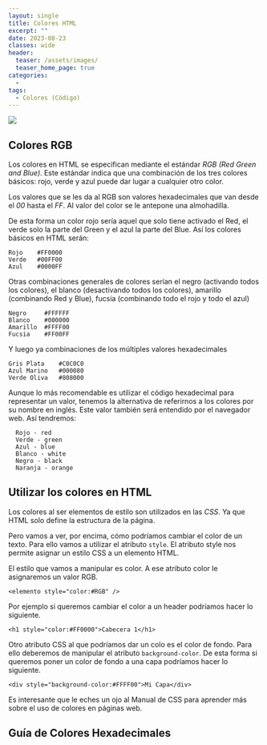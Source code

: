 ```yaml
---
layout: single
title: Colores HTML
excerpt: ""
date: 2023-08-23
classes: wide
header:
  teaser: /assets/images/
  teaser_home_page: true
categories:
  - 
tags:
  - Colores (Código)
---
```


![](/assets/images/)

## Colores RGB

Los colores en HTML se especifican mediante el estándar *RGB (Red Green and Blue)*. Este estándar indica que una combinación de los tres colores básicos: rojo, verde y azul puede dar lugar a cualquier otro color.

Los valores que se les da al RGB son valores hexadecimales que van desde el *00* hasta el *FF*. Al valor del color se le antepone una almohadilla.

De esta forma un color rojo sería aquel que solo tiene activado el Red, el verde solo la parte del Green y el azul la parte del Blue. Así los colores básicos en HTML serán:

```
Rojo    #FF0000
Verde   #00FF00
Azul    #0000FF
```

Otras combinaciones generales de colores serían el negro (activando todos los colores), el blanco (desactivando todos los colores), amarillo (combinando Red y Blue), fucsia (combinando todo el rojo y todo el azul)

```
Negro     #FFFFFF
Blanco    #000000
Amarillo  #FFFF00
Fucsia    #FF00FF
```

Y luego ya combinaciones de los múltiples valores hexadecimales

```
Gris Plata    #C0C0C0
Azul Marino   #000080
Verde Oliva   #808000
```

Aunque lo más recomendable es utilizar el código hexadecimal para representar un valor, tenemos la alternativa de referirnos a los colores por su nombre en inglés. Este valor también será entendido por el navegador web. Así tendremos:

```
  Rojo - red
  Verde - green
  Azul - blue
  Blanco - white
  Negro - black
  Naranja - orange
```

## Utilizar los colores en HTML

Los colores al ser elementos de estilo son utilizados en las *CSS*. Ya que HTML solo define la estructura de la página.

Pero vamos a ver, por encima, cómo podríamos cambiar el color de un texto. Para ello vamos a utilizar el atributo `style`. El atributo style nos permite asignar un estilo CSS a un elemento HTML.

El estilo que vamos a manipular es color. A ese atributo color le asignaremos un valor RGB.

```
<elemento style="color:#RGB" />
```

Por ejemplo si queremos cambiar el color a un header podríamos hacer lo siguiente.

```
<h1 style="color:#FF0000">Cabecera 1</h1>
```

Otro atributo CSS al que podríamos dar un colo es el color de fondo. Para ello deberemos de manipular el atributo `background-color`. De esta forma si queremos poner un color de fondo a una capa podríamos hacer lo siguiente.

```
<div style="background-color:#FFFF00">Mi Capa</div>
```

Es interesante que le eches un ojo al Manual de CSS para aprender más sobre el uso de colores en páginas web.

## Guía de Colores Hexadecimales
